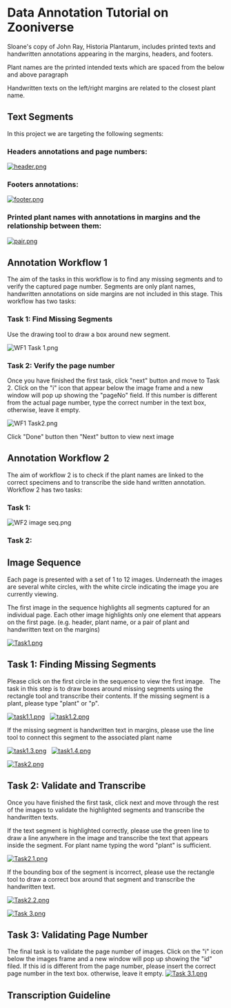 # Data Annotation Tutorial on Zooniverse #

Sloane's copy of John Ray, Historia Plantarum, includes printed texts and handwritten annotations appearing in the margins, headers, and footers.  

Plant names are the printed intended texts which are spaced from the below and above paragraph

Handwritten texts on the left/right margins are related to the closest plant name.

## Text Segments ##

In this project we are targeting the following segments:

### Headers annotations and page numbers: ###
[![header.png](https://panoptes-uploads.zooniverse.org/project_attached_image/79cb3b00-14aa-420d-88ef-8ef348210429.png)](https://panoptes-uploads.zooniverse.org/project_attached_image/79cb3b00-14aa-420d-88ef-8ef348210429.png)

### Footers annotations: ###
[![footer.png](https://panoptes-uploads.zooniverse.org/project_attached_image/b1e1dcb9-7d00-4873-b03c-424facc11e38.png)](https://panoptes-uploads.zooniverse.org/project_attached_image/b1e1dcb9-7d00-4873-b03c-424facc11e38.png)

### Printed plant names with annotations in margins and the relationship between them:  ###
 
[![pair.png](https://panoptes-uploads.zooniverse.org/project_attached_image/49ec1319-2bef-439f-8d44-32e390c54fc2.png)](https://panoptes-uploads.zooniverse.org/project_attached_image/49ec1319-2bef-439f-8d44-32e390c54fc2.png)


## Annotation Workflow 1 ##
The aim of the tasks in this workflow is to find any missing segments and to verify the captured page number. Segments are only plant names, handwritten annotations on side margins are not included in this stage. This workflow has two tasks:

### Task 1: Find Missing Segments ###
Use the drawing tool to draw a box around new segment.

![WF1 Task 1.png](https://panoptes-uploads.zooniverse.org/project_attached_image/79f0d7b4-3c02-4d58-8e34-6f048d3f7720.png)

### Task 2: Verify the page number ###
Once you have finished the first task, click "next" button and move to Task 2. Click on the "i" icon that appear below the image frame and a new window will pop up showing the "pageNo" field. If this number is different from the actual page number, type the correct number in the text box, otherwise, leave it empty.

![WF1 Task2.png](https://panoptes-uploads.zooniverse.org/project_attached_image/3b5be8b9-5023-4597-8204-526be9800bf5.png)

Click "Done" button then "Next" button to view next image

## Annotation Workflow 2 ##

The aim of workflow 2 is to check if the plant names are linked to the correct specimens and to transcribe the side hand written annotation. Workflow 2 has two tasks:


### Task 1: ###


![WF2 image seq.png](https://panoptes-uploads.zooniverse.org/project_attached_image/8bf1ee57-e729-45ab-bc9f-260ea1b54ba0.png)

### Task 2: ###


## Image Sequence ##
Each page is presented with a set of 1 to 12 images. Underneath the images are several white circles, with the white circle indicating the image you are currently viewing.

The first image in the sequence highlights all segments captured for an individual page. Each other image highlights only one element that appears on the first page. (e.g. header, plant name, or a pair of plant and handwritten text on the margins)   

[![Task1.png](https://panoptes-uploads.zooniverse.org/project_attached_image/6a17fb3a-2e05-49ab-8ee9-c3c770e64de5.png)](https://panoptes-uploads.zooniverse.org/project_attached_image/6a17fb3a-2e05-49ab-8ee9-c3c770e64de5.png)

## Task 1: Finding Missing Segments ##
Please click on the first circle in the sequence to view the first image.
&nbsp;
The task in this step is to draw boxes around missing segments using the rectangle tool and transcribe their contents. If the missing segment is a plant, please type "plant" or "p".

[![task1.1.png](https://panoptes-uploads.zooniverse.org/project_attached_image/b17c571a-dcef-4710-8bcb-3de158c7e965.png)](https://panoptes-uploads.zooniverse.org/project_attached_image/b17c571a-dcef-4710-8bcb-3de158c7e965.png)
&nbsp;
[![task1.2.png](https://panoptes-uploads.zooniverse.org/project_attached_image/c4e196ae-33f1-4b5d-910f-30ce74ca6c84.png)](https://panoptes-uploads.zooniverse.org/project_attached_image/c4e196ae-33f1-4b5d-910f-30ce74ca6c84.png)


If the missing segment is handwritten text in margins, please use the line tool to   connect this segment to the associated plant name

[![task1.3.png](https://panoptes-uploads.zooniverse.org/project_attached_image/7e52dc55-c156-4a5a-aa52-75d3e5e434a1.png)](https://panoptes-uploads.zooniverse.org/project_attached_image/7e52dc55-c156-4a5a-aa52-75d3e5e434a1.png)
&nbsp;
[![task1.4.png](https://panoptes-uploads.zooniverse.org/project_attached_image/07ae60c7-c675-4613-b9fa-34ec2ce9b95b.png)](https://panoptes-uploads.zooniverse.org/project_attached_image/07ae60c7-c675-4613-b9fa-34ec2ce9b95b.png)

[![Task2.png](https://panoptes-uploads.zooniverse.org/project_attached_image/0cd19aad-c053-4ca9-9ddc-68497e7ca6a0.png)](https://panoptes-uploads.zooniverse.org/project_attached_image/0cd19aad-c053-4ca9-9ddc-68497e7ca6a0.png)

## Task 2: Validate and Transcribe ##

Once you have finished the first task, click next and move through the rest of the images to validate the highlighted segments and transcribe the handwritten texts.


If the text segment is highlighted correctly, please use the green line to draw a line anywhere in the image and transcribe the text that appears inside the segment. For plant name typing the word "plant" is sufficient.

[![Task2.1.png](https://panoptes-uploads.zooniverse.org/project_attached_image/9746baf5-3020-4048-a0d2-7214bfb3ce49.png)](https://panoptes-uploads.zooniverse.org/project_attached_image/9746baf5-3020-4048-a0d2-7214bfb3ce49.png)


If the bounding box of the segment is incorrect, please use the rectangle tool to draw a correct box around that segment and transcribe the handwritten text.

[![Task2.2.png](https://panoptes-uploads.zooniverse.org/project_attached_image/79cade50-86e6-4041-9ba0-5938ba0c5f7d.png)](https://panoptes-uploads.zooniverse.org/project_attached_image/79cade50-86e6-4041-9ba0-5938ba0c5f7d.png)

[![Task 3.png](https://panoptes-uploads.zooniverse.org/project_attached_image/c700cdd1-7e2a-4e93-b2f8-7809fd13fc88.png)](https://panoptes-uploads.zooniverse.org/project_attached_image/c700cdd1-7e2a-4e93-b2f8-7809fd13fc88.png)
## Task 3: Validating Page Number ##
The final task is to validate the page number of images. Click on the "i" icon below the images frame and a new window will pop up showing the "id" filed. If this id is different from the page number, please insert the correct page number in the text box. otherwise, leave it empty.
[![Task 3.1.png](https://panoptes-uploads.zooniverse.org/project_attached_image/35304ff8-4f1c-47df-8b88-23edab8935ae.png)](https://panoptes-uploads.zooniverse.org/project_attached_image/35304ff8-4f1c-47df-8b88-23edab8935ae.png)

## Transcription Guideline ##



